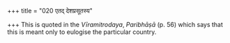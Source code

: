 +++
title = "020 एतद् देशप्रसूतस्य"

+++
This is quoted in the *Vīramitrodaya*, *Paribhāṣā* (p. 56) which says
that this is meant only to eulogise the particular country.


